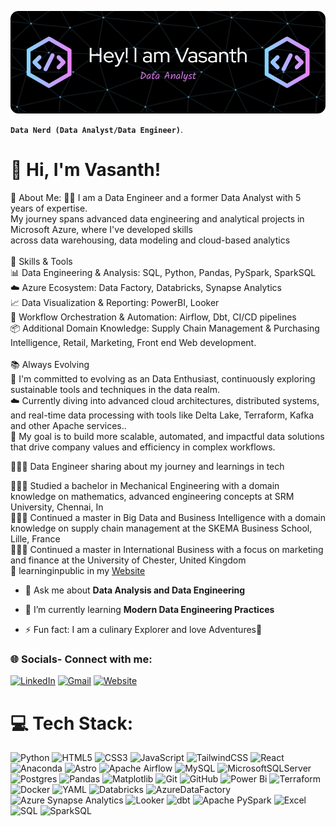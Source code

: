 ![MasterHead](https://github.com/VasanthM27/Vasanth.github.io/blob/main/Images%20/github-header-image.png)
<img align="right" alt="" width="400" src="">

**`Data Nerd (Data Analyst/Data Engineer)`**.

# 👋 Hi, I'm Vasanth!
💫 About Me:
👨‍💻 I am a Data Engineer and a former Data Analyst with 5 years of expertise.<br>My journey spans advanced data engineering and analytical projects in Microsoft Azure, where I've developed skills<br>across data warehousing, data modeling and cloud-based analytics<br><br>🔧 Skills & Tools<br>📊 Data Engineering & Analysis: SQL, Python, Pandas, PySpark, SparkSQL<br>☁️ Azure Ecosystem: Data Factory, Databricks, Synapse Analytics<br>📈 Data Visualization & Reporting: PowerBI, Looker<br>🔄 Workflow Orchestration & Automation: Airflow, Dbt, CI/CD pipelines<br>📦 Additional Domain Knowledge: Supply Chain Management & Purchasing Intelligence, Retail, Marketing, Front end Web development.<br><br>📚 Always Evolving<br>🚀 I'm committed to evolving as an Data Enthusiast, continuously exploring sustainable tools and techniques in the data realm.<br>☁️ Currently diving into advanced cloud architectures, distributed systems, and real-time data processing with tools like Delta Lake, Terraform, Kafka and other Apache services..<br>🎯 My goal is to build more scalable, automated, and impactful data solutions that drive company values and efficiency in complex workflows.

👩🏻‍💻 Data Engineer sharing about my journey and learnings in tech<br/>

👩🏻‍🎓 Studied a bachelor in Mechanical Engineering with a domain knowledge on mathematics, advanced engineering concepts at SRM University, Chennai, In <br/>
👩🏻‍🎓 Continued a master in Big Data and Business Intelligence with a domain knowledge on supply chain management at the SKEMA Business School, Lille, France<br/>
👩🏻‍🎓 Continued a master in International Business with a focus on marketing and finance at the University of Chester, United Kingdom <br/>
🌷 learninginpublic in my [Website](https://yourwebsite.com/)<br/>

- 💬 Ask me about **Data Analysis and Data Engineering**
- 🌱 I’m currently learning **Modern Data Engineering Practices**

- ⚡ Fun fact: I am a culinary Explorer and love Adventures🤿

<h3 align="left">🌐 Socials- Connect with me:</h3>

[![LinkedIn](https://img.shields.io/badge/LinkedIn-%230077B5.svg?logo=linkedin&logoColor=white)](https://linkedin.com/in/vasanthmn)
[![Gmail](https://img.shields.io/badge/Gmail-D14836?logo=gmail&logoColor=white)](mailto:vasanthmurugan159@gmail.com)
[![Website](https://img.shields.io/badge/Website-%230A66C2.svg?logo=google-chrome&logoColor=white)](https://yourwebsite.com)

# 💻 Tech Stack:
![Python](https://img.shields.io/badge/python-3670A0?style=flat&logo=python&logoColor=ffdd54) ![HTML5](https://img.shields.io/badge/html5-%23E34F26.svg?style=flat&logo=html5&logoColor=white) ![CSS3](https://img.shields.io/badge/css3-%231572B6.svg?style=flat&logo=css3&logoColor=white) ![JavaScript](https://img.shields.io/badge/javascript-%23323330.svg?style=flat&logo=javascript&logoColor=%23F7DF1E) ![TailwindCSS](https://img.shields.io/badge/tailwindcss-%2338B2AC.svg?style=flat&logo=tailwind-css&logoColor=white) ![React](https://img.shields.io/badge/react-%2320232a.svg?style=flat&logo=react&logoColor=%2361DAFB) ![Anaconda](https://img.shields.io/badge/Anaconda-%2344A833.svg?style=flat&logo=anaconda&logoColor=white) ![Astro](https://img.shields.io/badge/astro-%232C2052.svg?style=flat&logo=astro&logoColor=white) ![Apache Airflow](https://img.shields.io/badge/Apache%20Airflow-017CEE?style=flat&logo=Apache%20Airflow&logoColor=white) ![MySQL](https://img.shields.io/badge/mysql-4479A1.svg?style=flat&logo=mysql&logoColor=white) ![MicrosoftSQLServer](https://img.shields.io/badge/Microsoft%20SQL%20Server-CC2927?style=flat&logo=microsoft%20sql%20server&logoColor=white) ![Postgres](https://img.shields.io/badge/postgres-%23316192.svg?style=flat&logo=postgresql&logoColor=white) ![Pandas](https://img.shields.io/badge/pandas-%23150458.svg?style=flat&logo=pandas&logoColor=white) ![Matplotlib](https://img.shields.io/badge/Matplotlib-%23ffffff.svg?style=flat&logo=Matplotlib&logoColor=black) ![Git](https://img.shields.io/badge/git-%23F05033.svg?style=flat&logo=git&logoColor=white) ![GitHub](https://img.shields.io/badge/github-%23121011.svg?style=flat&logo=github&logoColor=white) ![Power Bi](https://img.shields.io/badge/power_bi-F2C811?style=flat&logo=powerbi&logoColor=black) ![Terraform](https://img.shields.io/badge/terraform-%235835CC.svg?style=flat&logo=terraform&logoColor=white) ![Docker](https://img.shields.io/badge/docker-%230db7ed.svg?style=flat&logo=docker&logoColor=white) ![YAML](https://img.shields.io/badge/yaml-%23ffffff.svg?style=flat&logo=yaml&logoColor=151515) ![Databricks](https://img.shields.io/badge/Databricks-%CC2927?style=flat&logo=Databricks&logoColor=white) ![AzureDataFactory](https://img.shields.io/badge/AzureDataFactory-3670A0?style=flat&logo=AzureDataFactory&logoColor=ffdd54) ![Azure Synapse Analytics](https://img.shields.io/badge/Azure%20Synapse%20Analytics-0078D4?logo=microsoft-azure&logoColor=white) ![Looker](https://img.shields.io/badge/Looker-4285F4?logo=looker&logoColor=white)
![dbt](https://img.shields.io/badge/dbt-FF694B?logo=dbt&logoColor=white)
![Apache PySpark](https://img.shields.io/badge/Apache%20PySpark-E25A1C?logo=apache-spark&logoColor=white) ![Excel](https://img.shields.io/badge/Excel-217346?logo=microsoft-excel&logoColor=white) ![SQL](https://img.shields.io/badge/SQL-4479A1?logo=postgresql&logoColor=white) ![SparkSQL](https://img.shields.io/badge/SparkSQL-FDEE21?logo=apache-spark&logoColor=black)



